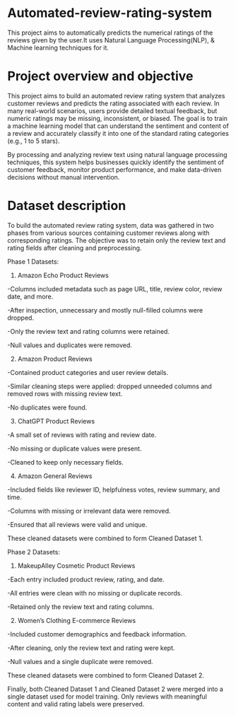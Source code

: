 # Automated-review-rating-system
This project aims to automatically predicts the numerical ratings of the reviews given by the user.It uses Natural Language Processing(NLP), & Machine learning techniques for it.

# Project overview and objective
This project aims to build an automated review rating system that analyzes customer reviews and predicts the rating associated with each review. In many real-world scenarios, users provide detailed textual feedback, but numeric ratings may be missing, inconsistent, or biased. The goal is to train a machine learning model that can understand the sentiment and content of a review and accurately classify it into one of the standard rating categories (e.g., 1 to 5 stars).

By processing and analyzing review text using natural language processing techniques, this system helps businesses quickly identify the sentiment of customer feedback, monitor product performance, and make data-driven decisions without manual intervention.

# Dataset description
To build the automated review rating system, data was gathered in two phases from various sources containing customer reviews along with corresponding ratings. The objective was to retain only the review text and rating fields after cleaning and preprocessing.

Phase 1 Datasets:
1. Amazon Echo Product Reviews

-Columns included metadata such as page URL, title, review color, review date, and more.

-After inspection, unnecessary and mostly null-filled columns were dropped.

-Only the review text and rating columns were retained.

-Null values and duplicates were removed.

2. Amazon Product Reviews

-Contained product categories and user review details.

-Similar cleaning steps were applied: dropped unneeded columns and removed rows with missing review text.

-No duplicates were found.

3. ChatGPT Product Reviews

-A small set of reviews with rating and review date.

-No missing or duplicate values were present.

-Cleaned to keep only necessary fields.

4. Amazon General Reviews

-Included fields like reviewer ID, helpfulness votes, review summary, and time.

-Columns with missing or irrelevant data were removed.

-Ensured that all reviews were valid and unique.

These cleaned datasets were combined to form Cleaned Dataset 1.


Phase 2 Datasets:
1. MakeupAlley Cosmetic Product Reviews

-Each entry included product review, rating, and date.

-All entries were clean with no missing or duplicate records.

-Retained only the review text and rating columns.

2. Women’s Clothing E-commerce Reviews

-Included customer demographics and feedback information.

-After cleaning, only the review text and rating were kept.

-Null values and a single duplicate were removed.

These cleaned datasets were combined to form Cleaned Dataset 2.

Finally, both Cleaned Dataset 1 and Cleaned Dataset 2 were merged into a single dataset used for model training. Only reviews with meaningful content and valid rating labels were preserved.
